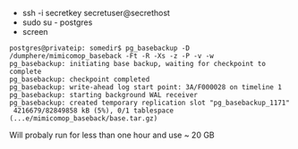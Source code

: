 - ssh -i secretkey secretuser@secrethost
- sudo su - postgres
- screen

```
postgres@privateip: somedir$ pg_basebackup -D /dumphere/mimicomop_baseback -Ft -R -Xs -z -P -v -w
pg_basebackup: initiating base backup, waiting for checkpoint to complete
pg_basebackup: checkpoint completed
pg_basebackup: write-ahead log start point: 3A/F000028 on timeline 1
pg_basebackup: starting background WAL receiver
pg_basebackup: created temporary replication slot "pg_basebackup_1171"
 4216679/82849858 kB (5%), 0/1 tablespace (...e/mimicomop_baseback/base.tar.gz)
```
Will probaly run for less than one hour and use ~ 20 GB
